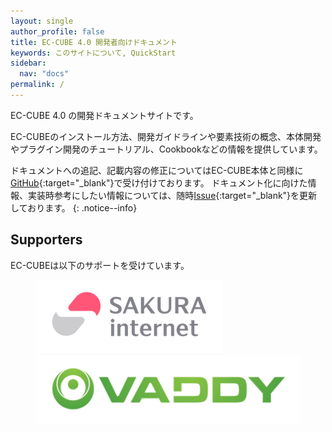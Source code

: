 ```yaml
---
layout: single
author_profile: false
title: EC-CUBE 4.0 開発者向けドキュメント
keywords: このサイトについて, QuickStart
sidebar:
  nav: "docs"
permalink: /
---
```


EC-CUBE 4.0 の開発ドキュメントサイトです。 
 
EC-CUBEのインストール方法、開発ガイドラインや要素技術の概念、本体開発やプラグイン開発のチュートリアル、Cookbookなどの情報を提供しています。  
  
ドキュメントへの追記、記載内容の修正についてはEC-CUBE本体と同様に[GitHub](https://github.com/EC-CUBE/ec-cube.github.io/){:target="_blank"}で受け付けております。
ドキュメント化に向けた情報、実装時参考にしたい情報については、随時[Issue](https://github.com/EC-CUBE/ec-cube/issues/3380){:target="_blank"}を更新しております。
{: .notice--info}

## Supporters

EC-CUBEは以下のサポートを受けています。
<figure class="half">
    <a href="https://www.sakura.ad.jp/"><img src="/images/3-1-2line-rgb-whiteback.png"></a>
    <a href="https://vaddy.net/ja/"><img src="/images/VAddy_logo.png"></a>
</figure>